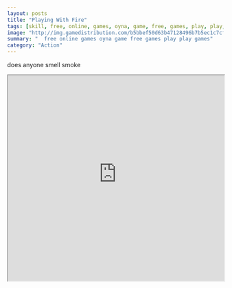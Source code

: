 ```yaml
---
layout: posts
title: "Playing With Fire"
tags: [skill, free, online, games, oyna, game, free, games, play, play, games]
image: "http://img.gamedistribution.com/b5bbef50d63b47128496b7b5ec1c7cf1.jpg"
summary: "  free online games oyna game free games play play games"
category: "Action"
---
```


does anyone smell smoke

<iframe width="100%" height="480px;" src="http://flash.gamedistribution.com?game=b5bbef50d63b47128496b7b5ec1c7cf1"></iframe>